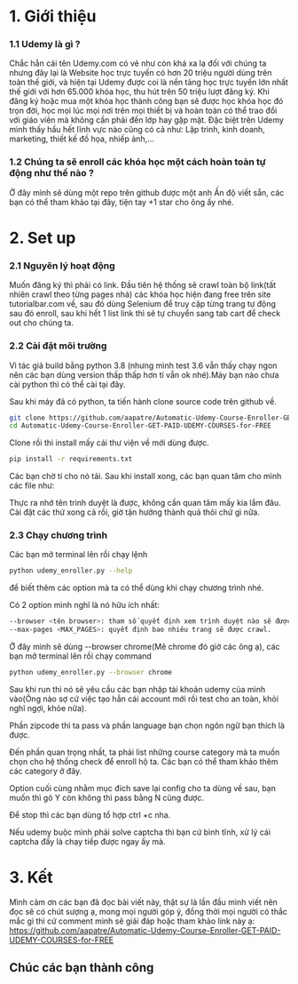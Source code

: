 # 1. Giới thiệu

### 1.1 Udemy là gì ?

Chắc hẳn cái tên Udemy.com có vẻ như còn khá xa lạ đối với chúng ta nhưng đây lại là Website học trực tuyến có hơn 20 triệu người dùng trên toàn thế giới, và hiện tại Udemy được coi là nền tảng học trực tuyến lớn nhất thế giới với hơn 65.000 khóa học, thu hút trên 50 triệu lượt đăng ký. Khi đăng ký hoặc mua một khóa học thành công bạn sẽ được học khóa học đó trọn đời, học mọi lúc mọi nơi trên mọi thiết bị và hoàn toàn có thể trao đổi với giáo viên mà không cần phải đến lớp hay gặp mặt. Đặc biệt trên Udemy mình thấy hầu hết lĩnh vực nào cũng có cả như: Lập trình, kinh doanh, marketing, thiết kế đồ họa, nhiếp ảnh,…

### 1.2 Chúng ta sẽ enroll các khóa học một cách hoàn toàn tự động như thế nào ?

Ở đây mình sẽ dùng một repo trên github được một anh Ấn độ viết sẵn, các bạn có thể tham khảo tại đây, tiện tay +1 star cho ông ấy nhé.

# 2. Set up

### 2.1 Nguyên lý hoạt động

Muốn đăng ký thì phải có link. Đầu tiên hệ thống sẽ crawl toàn bộ link(tất nhiên crawl theo từng pages nhá) các khóa học hiện đang free trên site tutorialbar.com về, sau đó dùng Selenium để truy cập từng trang tự động sau đó enroll, sau khi hết 1 list link thì sẽ tự chuyển sang tab cart để check out cho chúng ta.

### 2.2 Cài đặt môi trường

Vì tác giả build bằng python 3.8 (nhưng mình test 3.6 vẫn thấy chạy ngon nên các bạn dùng version thấp thấp hơn tí vẫn ok nhé).Máy bạn nào chưa cài python thì có thể cài tại đây.

Sau khi máy đã có python, ta tiến hành clone source code trên github về.

```sh
git clone https://github.com/aapatre/Automatic-Udemy-Course-Enroller-GET-PAID-UDEMY-COURSES-for-FREE.git
cd Automatic-Udemy-Course-Enroller-GET-PAID-UDEMY-COURSES-for-FREE
```

Clone rồi thì install mấy cái thư viện về mới dùng được.

```sh
pip install -r requirements.txt
```

Các bạn chờ tí cho nó tải. Sau khi install xong, các bạn quan tâm cho mình các file như:

Thực ra nhớ tên trình duyệt là được, không cần quan tâm mấy kia lắm đâu.
Cài đặt các thứ xong cả rồi, giờ tận hưởng thành quả thôi chứ gì nữa.

### 2.3 Chạy chương trình

Các bạn mở terminal lên rồi chạy lệnh

```sh
python udemy_enroller.py --help
```

để biết thêm các option mà ta có thể dùng khi chạy chương trình nhé.

Có 2 option mình nghĩ là nó hữu ích nhất:

```sh
--browser <tên browser>: tham số quyết định xem trình duyệt nào sẽ được mở khi chạy chương trình. <Tên browser> có thể là edge, chrome, firefox, internet_explorer, ie, chromium, google-chrome, opera, ff (Firefox not lửa-mà-ai-cũng-biết-là-lửa-gì)
--max-pages <MAX_PAGES>: quyết định bao nhiêu trang sẽ được crawl.
```

Ở đây mình sẽ dùng --browser chrome(Mê chrome đó giờ các ông ạ), các bạn mở terminal lên rồi chạy command

```sh
python udemy_enroller.py --browser chrome
```

Sau khi run thì nó sẽ yêu cầu các bạn nhập tài khoản udemy của mình vào(Ông nào sợ cứ việc tạo hẳn cái account mới rồi test cho an toàn, khỏi nghĩ ngợi, khỏe nữa).

Phần zipcode thì ta pass và phần language bạn chọn ngôn ngữ bạn thích là được.

Đến phần quan trọng nhất, ta phải list những course category mà ta muốn chọn cho hệ thống check để enroll hộ ta. Các bạn có thể tham khảo thêm các category ở đây.

Option cuối cùng nhằm mục đích save lại config cho ta dùng về sau, bạn muốn thì gõ Y còn không thì pass bằng N cũng được.

Để stop thì các bạn dùng tổ hợp ctrl +c nha.

Nếu udemy buộc mình phải solve captcha thì bạn cứ bình tĩnh, xử lý cái captcha đấy là chạy tiếp được ngay ấy mà.

# 3. Kết

Mình cảm ơn các bạn đã đọc bài viết này, thật sự là lần đầu mình viết nên đọc sẽ có chút sượng ạ, mong mọi người góp ý, đồng thời mọi người có thắc mắc gì thì cứ comment mình sẽ giải đáp hoặc tham khảo link này ạ:
https://github.com/aapatre/Automatic-Udemy-Course-Enroller-GET-PAID-UDEMY-COURSES-for-FREE

## Chúc các bạn thành công
